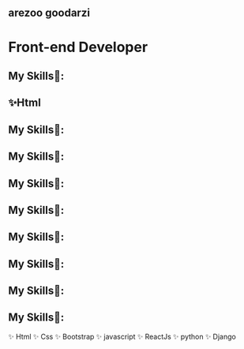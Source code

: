 ## arezoo goodarzi 
# Front-end Developer 

## My Skills👋:
## ✨Html
## My Skills👋:
## My Skills👋:
## My Skills👋:
## My Skills👋:
## My Skills👋:
## My Skills👋:
## My Skills👋:
## My Skills👋:

✨ Html 
✨ Css 
✨ Bootstrap 
✨ javascript 
✨ ReactJs 
✨ python 
✨ Django 





<!--
**arezo1365/arezo1365** is a ✨ _special_ ✨ repository because its `README.md` (this file) appears on your GitHub profile.

Here are some ideas to get you started:

- 🔭 I’m currently working on ...
- 🌱 I’m currently learning ...
- 👯 I’m looking to collaborate on ...
- 🤔 I’m looking for help with ...
- 💬 Ask me about ...
- 📫 How to reach me: ...
- 😄 Pronouns: ...
- ⚡ Fun fact: ...
-->
